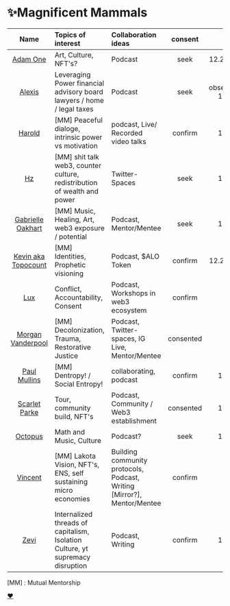 # ✨Magnificent Mammals 

| Name      | Topics of interest | Collaboration ideas | consent| date|
| :---:        |    :----   | :--- | :---: | --: |
| [Adam One](adam.md)  | Art, Culture, NFT's? | Podcast | seek | 12.25.22 |
| [Alexis](alexis.md)  |Leveraging Power financial advisory board lawyers / home / legal taxes | Podcast | seek | observed 1.3.22 |
| [Harold](harold.md) | [MM] Peaceful dialoge, intrinsic power vs motivation | podcast, Live/ Recorded video talks| confirm | 1.3.22 |
| [Hz](hz.md) | [MM] shit talk web3, counter culture, redistribution of wealth and power | Twitter-Spaces  | seek | 1.3.22 |
| [Gabrielle Oakhart](Gabriel.md)  | [MM] Music, Healing, Art, web3 exposure / potential  | Podcast, Mentor/Mentee| seek | 1.4.22 |
| [Kevin aka Topocount](kevin.md.md)  | [MM] Identities, Prophetic visioning | Podcast, $ALO Token | confirm | 12.22.21 |
| [Lux](lux.md)  | Conflict, Accountability, Consent | Podcast, Workshops in web3 ecosystem | confirm | |
| [Morgan Vanderpool](morganicMovement.md) | [MM] Decolonization, Trauma, Restorative Justice | Podcast, Twitter-spaces, IG Live, Mentor/Mentee | consented | |
| [Paul Mullins](paul.md) | [MM] Dentropy! / Social Entropy! | collaborating, podcast | confirm| 1.5.22 |
| [Scarlet Parke](scarletParke.md)  | Tour, community build, NFT's | Podcast, Community / Web3 establishment | consented | 1.6.22 |
| [Octopus](octopus.md)  | Math and Music, Culture | Podcast? | seek | 1.7.22 |
| [Vincent](vincent.md)  | [MM] Lakota Vision, NFT's, ENS, self sustaining micro economies | Building community protocols, Podcast, Writing [Mirror?], Mentor/Mentee| confirm | |
| [Zevi](zevi.md) | Internalized threads of capitalism, Isolation Culture, yt supremacy disruption  | Podcast, Writing | confirm | 1.5.22 |

[MM] : Mutual Mentorship

[❤️](https://miro.com/app/board/uXjVOZg1NW8=/?invite_link_id=305437653084)
